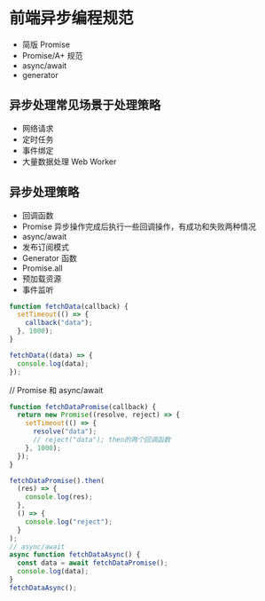 # 前端异步编程规范

- 简版 Promise
- Promise/A+ 规范
- async/await
- generator

## 异步处理常见场景于处理策略

- 网络请求
- 定时任务
- 事件绑定
- 大量数据处理 Web Worker

## 异步处理策略

- 回调函数
- Promise 异步操作完成后执行一些回调操作，有成功和失败两种情况
- async/await
- 发布订阅模式
- Generator 函数
- Promise.all
- 预加载资源
- 事件监听

```js
function fetchData(callback) {
  setTimeout(() => {
    callback("data");
  }, 1000);
}

fetchData((data) => {
  console.log(data);
});
```

// Promise 和 async/await

```js
function fetchDataPromise(callback) {
  return new Promise((resolve, reject) => {
    setTimeout(() => {
      resolve("data");
      // reject("data"); then的两个回调函数
    }, 1000);
  });
}

fetchDataPromise().then(
  (res) => {
    console.log(res);
  },
  () => {
    console.log("reject");
  }
);
// async/await
async function fetchDataAsync() {
  const data = await fetchDataPromise();
  console.log(data);
}
fetchDataAsync();
```
